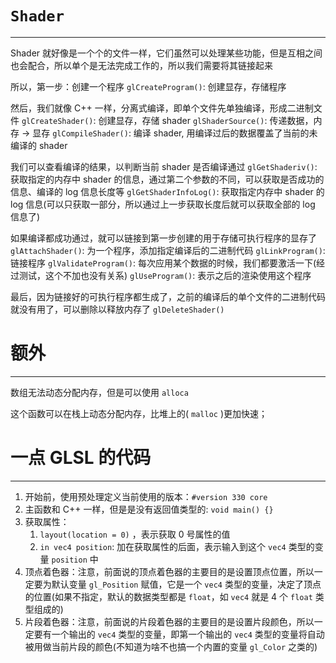 # `Shader`
---

Shader 就好像是一个个的文件一样，它们虽然可以处理某些功能，但是互相之间也会配合，所以单个是无法完成工作的，所以我们需要将其链接起来

所以，第一步：创建一个程序
`glCreateProgram()`: 创建显存，存储程序

然后，我们就像 C++ 一样，分离式编译，即单个文件先单独编译，形成二进制文件
`glCreateShader()`: 创建显存，存储 shader
`glShaderSource()`: 传递数据，内存 -> 显存
`glCompileShader()`: 编译 shader, 用编译过后的数据覆盖了当前的未编译的 shader

我们可以查看编译的结果，以判断当前 shader 是否编译通过
`glGetShaderiv()`: 获取指定的内存中 shader 的信息，通过第二个参数的不同，可以获取是否成功的信息、编译的 log 信息长度等
`glGetShaderInfoLog()`: 获取指定内存中 shader 的 log 信息(可以只获取一部分，所以通过上一步获取长度后就可以获取全部的 log 信息了)

如果编译都成功通过，就可以链接到第一步创建的用于存储可执行程序的显存了
`glAttachShader()`: 为一个程序，添加指定编译后的二进制代码
`glLinkProgram()`: 链接程序
`glValidateProgram()`: 每次应用某个数据的时候，我们都要激活一下(经过测试，这个不加也没有关系)
`glUseProgram()`: 表示之后的渲染使用这个程序

最后，因为链接好的可执行程序都生成了，之前的编译后的单个文件的二进制代码就没有用了，可以删除以释放内存了
`glDeleteShader()`

# 额外
---

数组无法动态分配内存，但是可以使用 `alloca`

这个函数可以在栈上动态分配内存，比堆上的( `malloc` )更加快速；

# 一点 GLSL 的代码
---

1. 开始前，使用预处理定义当前使用的版本：`#version 330 core`
2. 主函数和 C++ 一样，但是是没有返回值类型的: `void main() {}`
3. 获取属性：
	1. `layout(location = 0)` ，表示获取 0 号属性的值
	2. `in vec4 position`: 加在获取属性的后面，表示输入到这个 `vec4` 类型的变量 `position` 中
4. 顶点着色器：注意，前面说的顶点着色器的主要目的是设置顶点位置，所以一定要为默认变量 `gl_Position` 赋值，它是一个 `vec4` 类型的变量，决定了顶点的位置(如果不指定，默认的数据类型都是 `float`，如 `vec4` 就是 4 个 `float` 类型组成的)
5. 片段着色器：注意，前面说的片段着色器的主要目的是设置片段颜色，所以一定要有一个输出的 `vec4` 类型的变量，即第一个输出的 `vec4` 类型的变量将自动被用做当前片段的颜色(不知道为啥不也搞一个内置的变量 `gl_Color` 之类的)